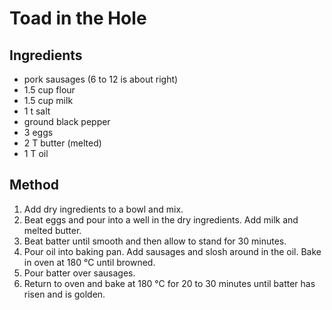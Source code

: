 # Toad in the Hole

## Ingredients

- pork sausages (6 to 12 is about right)
- 1.5 cup flour
- 1.5 cup milk
- 1 t salt
- ground black pepper
- 3 eggs
- 2 T butter (melted)
- 1 T oil

## Method

1. Add dry ingredients to a bowl and mix.
2. Beat eggs and pour into a well in the dry ingredients. Add milk and melted butter.
3. Beat batter until smooth and then allow to stand for 30 minutes.
4. Pour oil into baking pan. Add sausages and slosh around in the oil. Bake in oven at 180 °C until browned.
5. Pour batter over sausages.
6. Return to oven and bake at 180 °C for 20 to 30 minutes until batter has risen and is golden.
